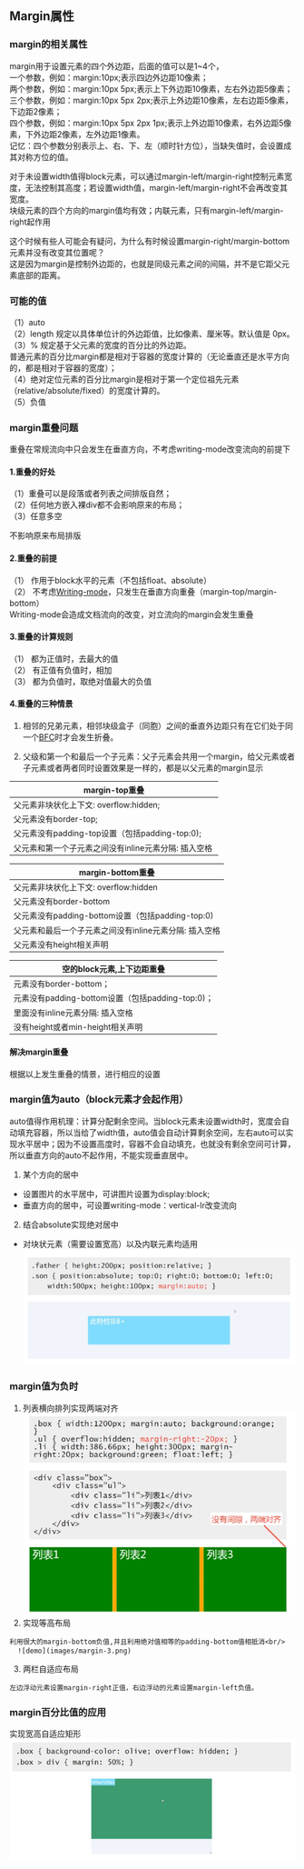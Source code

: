 ## Margin属性

### margin的相关属性
margin用于设置元素的四个外边距，后面的值可以是1~4个，<br/>
一个参数，例如：margin:10px;表示四边外边距10像素；<br/>
两个参数，例如：margin:10px 5px;表示上下外边距10像素，左右外边距5像素； <br/>
三个参数，例如：margin:10px 5px 2px;表示上外边距10像素，左右边距5像素，下边距2像素； <br/>
四个参数，例如：margin:10px 5px 2px 1px;表示上外边距10像素，右外边距5像素，下外边距2像素，左外边距1像素。 <br/>
记忆：四个参数分别表示上、右、下、左（顺时针方位），当缺失值时，会设置成其对称方位的值。 <br/>

对于未设置width值得block元素，可以通过margin-left/margin-right控制元素宽度，无法控制其高度；若设置width值，margin-left/margin-right不会再改变其宽度。 <br/>
块级元素的四个方向的margin值均有效；内联元素，只有margin-left/margin-right起作用 <br/>

这个时候有些人可能会有疑问，为什么有时候设置margin-right/margin-bottom元素并没有改变其位置呢？<br/>
这是因为margin是控制外边距的，也就是同级元素之间的间隔，并不是它距父元素底部的距离。

### 可能的值
（1）auto <br/>
（2）length 规定以具体单位计的外边距值，比如像素、厘米等。默认值是 0px。 <br/>
（3）%   规定基于父元素的宽度的百分比的外边距。 <br/>
    普通元素的百分比margin都是相对于容器的宽度计算的（无论垂直还是水平方向的，都是相对于容器的宽度）； <br/>
（4）绝对定位元素的百分比margin是相对于第一个定位祖先元素（relative/absolute/fixed）的宽度计算的。 <br/>
（5）负值

### margin重叠问题
重叠在常规流向中只会发生在垂直方向，不考虑writing-mode改变流向的前提下 

#### 1.重叠的好处 
（1）重叠可以是段落或者列表之间排版自然；<br/>
（2）任何地方嵌入裸div都不会影响原来的布局；<br/>
（3）任意多空<p>不影响原来布局排版

#### 2.重叠的前提
（1）	作用于block水平的元素（不包括float、absolute） <br/>
（2）	不考虑[Writing-mode]()，只发生在垂直方向重叠（margin-top/margin-bottom） <br/>
Writing-mode会造成文档流向的改变，对立流向的margin会发生重叠 <br/>

#### 3.重叠的计算规则
（1）	都为正值时，去最大的值 <br/>
（2）	有正值有负值时，相加 <br/>
（3）	都为负值时，取绝对值最大的负值  <br/>

#### 4.重叠的三种情景
 1. 相邻的兄弟元素，相邻块级盒子（同胞）之间的垂直外边距只有在它们处于同一个[BFC]()时才会发生折叠。

 2. 父级和第一个和最后一个子元素：父子元素会共用一个margin，给父元素或者子元素或者两者同时设置效果是一样的，都是以父元素的margin显示

|margin-top重叠 
|-----
|父元素非块状化上下文: overflow:hidden;
|父元素没有border-top;
|父元素没有padding-top设置（包括padding-top:0);
|父元素和第一个子元素之间没有inline元素分隔: 插入空格&nbsp;
      

|margin-bottom重叠|	
|----|
|父元素非块状化上下文: overflow:hidden
|父元素没有border-bottom
|父元素没有padding-bottom设置（包括padding-top:0)
|父元素和最后一个子元素之间没有inline元素分隔: 插入空格
|父元素没有height相关声明 
    
|空的block元素,上下边距重叠
|----|
|元素没有border-bottom；
|元素没有padding-bottom设置（包括padding-top:0)；
|里面没有inline元素分隔: 插入空格
|没有height或者min-height相关声明

#### 解决margin重叠<br/>
   根据以上发生重叠的情景，进行相应的设置

### margin值为auto（block元素才会起作用）
   auto值得作用机理：计算分配剩余空间。当block元素未设置width时，宽度会自动填充容器，所以当给了width值，auto值会自动计算剩余空间，左右auto可以实现水平居中；因为不设置高度时，容器不会自动填充，也就没有剩余空间可计算，所以垂直方向的auto不起作用，不能实现垂直居中。<br/>

 1. 某个方向的居中
  * 设置图片的水平居中，可讲图片设置为display:block;
  * 垂直方向的居中，可设置writing-mode：vertical-lr改变流向
 2. 结合absolute实现绝对居中
  * 对块状元素（需要设置宽高）以及内联元素均适用 <br/>
      ![demo](images/margin-1.png)
 
### margin值为负时
  1. 列表横向排列实现两端对齐
      ![demo](images/margin-2.png) <br/>
  2. 实现等高布局

    利用很大的margin-bottom负值,并且利用绝对值相等的padding-bottom值相抵消<br/>
      ![demo](images/margin-3.png)

  3. 两栏自适应布局

    左边浮动元素设置margin-right正值，右边浮动的元素设置margin-left负值。

### margin百分比值的应用

实现宽高自适应矩形
![demo](images/margin-4.png)















